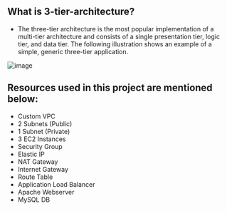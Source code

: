 ## What is 3-tier-architecture?
- The three-tier architecture is the most popular implementation of a multi-tier architecture and consists of a single presentation tier, logic tier, and data tier. The following illustration shows an example of a simple, generic three-tier application.

![image](https://github.com/Abhinavcode13/3-tier-architecture_terraform/assets/126642111/a8b86260-5e57-4479-b828-f8bd18d5153b)

## Resources used in this project are mentioned below:
- Custom VPC
- 2 Subnets (Public)
- 1 Subnet (Private)
- 3 EC2 Instances
- Security Group
- Elastic IP
- NAT Gateway
- Internet Gateway
- Route Table
- Application Load Balancer
- Apache Webserver
- MySQL DB
